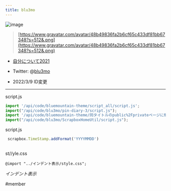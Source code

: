 ```yaml
---
title: blu3mo
---
```


![image](https://www.gravatar.com/avatar/48b49836fa2b6cf65c433df81bb67348?s=512&.png)

 > 
 > [https://www.gravatar.com/avatar/48b49836fa2b6cf65c433df81bb67348?s=512&.png](https://www.gravatar.com/avatar/48b49836fa2b6cf65c433df81bb67348?s=512&.png)

* [自分について2021](%E8%87%AA%E5%88%86%E3%81%AB%E3%81%A4%E3%81%84%E3%81%A62021.md)

* Twitter: @[blu3mo](blu3mo.md)

* 2022/3/9 ID変更

---

script.js

````javascript
import '/api/code/bluemountain-theme/script_all/script.js';
import("/api/code/blu3mo/pin-diary-3/script.js");
import '/api/code/bluemountain-theme/同タイトルのpublic%2Fprivateページに飛ぶscript/script.js'
import("/api/code/blu3mo/ScrapboxHomeUtil/script.js");
````

script.js

````javascript
 scrapbox.TimeStamp.addFormat('YYYYMMDD')
 
````

st//yle.css

````
@import "../インデント表示/style.css";
````

*インデント表示*

\#member
